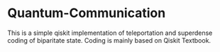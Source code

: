 # Quantum-Communication
This is a simple qiskit implementation of  teleportation and superdense coding of biparitate state. Coding is mainly based on Qiskit Textbook.
